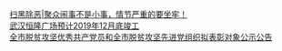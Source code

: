   
[扫黑除恶|聚众闹事不是小事，情节严重的要坐牢！](http://www.dianyue.me/archives/357/ofcf216l7dz13zq7/)  
[武汉恒隆广场预计2019年12月底竣工](http://www.dianyue.me/archives/171/gubded39qo9p4x76/)  
[全市脱贫攻坚优秀共产党员和全市脱贫攻坚先进党组织拟表彰对象公示公告](http://www.dianyue.me/archives/548/njz0oergij1su58o/)